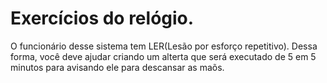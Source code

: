 # Exercícios do relógio.


O funcionário desse sistema tem LER(Lesão por esforço repetitivo). Dessa forma, você
deve ajudar criando um alterta que será executado de 5 em 5 minutos para avisando 
ele para descansar as maõs. 